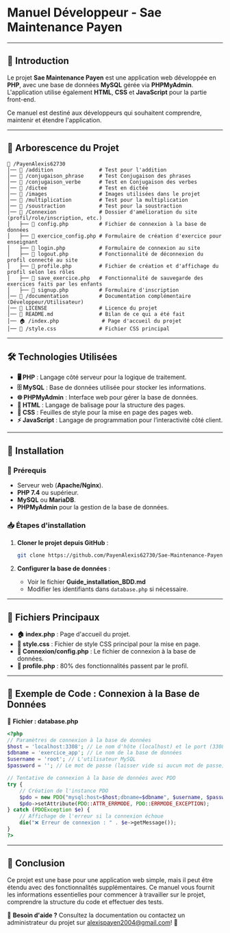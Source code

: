 # Manuel Développeur - Sae Maintenance Payen

---

## 📌 Introduction

Le projet **Sae Maintenance Payen** est une application web développée en **PHP**, avec une base de données **MySQL** gérée via **PHPMyAdmin**. L'application utilise également **HTML**, **CSS** et **JavaScript** pour la partie front-end.

Ce manuel est destiné aux développeurs qui souhaitent comprendre, maintenir et étendre l'application.

---

## 📂 Arborescence du Projet

```
📁 /PayenAlexis62730
│── 📁 /addition               # Test pour l'addition
│── 📁 /conjugaison_phrase     # Test Conjugaison des phrases
│── 📁 /conjugaison_verbe      # Test en Conjugaison des verbes
│── 📁 /dictee                 # Test en dictée
│── 📁 /images                 # Images utilisées dans le projet
│── 📁 /multiplication         # Test pour la multiplication
│── 📁 /soustraction           # Test pour la soustraction
│── 📁 /Connexion              # Dossier d'amélioration du site (profil/role/inscription, etc.)
│   ├── 📝 config.php          # Fichier de connexion à la base de données
│   ├── 📝 exercice_config.php # Formulaire de création d'exercice pour enseignant
│   ├── 📝 login.php           # Formulaire de connexion au site
│   ├── 📝 logout.php          # Fonctionnalité de déconnexion du profil connecté au site
│   ├── 📝 profile.php         # Fichier de création et d'affichage du profil selon les rôles
│   ├── 📝 save_exercice.php   # Fonctionnalité de sauvegarde des exercices faits par les enfants
│   ├── 📝 signup.php          # Formulaire d'inscription
│── 📁 /documentation          # Documentation complémentaire (Développeur/Utilisateur)
│── 📄 LICENSE                 # Licence du projet
│── 📄 README.md               # Bilan de ce qui a été fait
│── 🏠 /index.php              # Page d'accueil du projet
│── 🎨 /style.css              # Fichier CSS principal
```

---

## 🛠️ Technologies Utilisées

- **🖥️ PHP** : Langage côté serveur pour la logique de traitement.
- **🗄️ MySQL** : Base de données utilisée pour stocker les informations.
- **🌐 PHPMyAdmin** : Interface web pour gérer la base de données.
- **📄 HTML** : Langage de balisage pour la structure des pages.
- **🎨 CSS** : Feuilles de style pour la mise en page des pages web.
- **⚡ JavaScript** : Langage de programmation pour l’interactivité côté client.

---

## 🚀 Installation

### 🔧 Prérequis

- Serveur web (**Apache/Nginx**).
- **PHP 7.4** ou supérieur.
- **MySQL** ou **MariaDB**.
- **PHPMyAdmin** pour la gestion de la base de données.

### 📥 Étapes d'installation

1. **Cloner le projet depuis GitHub** :
   ```bash
   git clone https://github.com/PayenAlexis62730/Sae-Maintenance-Payen.git
   ```

2. **Configurer la base de données** :
   - Voir le fichier **Guide_installation_BDD.md**
   - Modifier les identifiants dans `database.php` si nécessaire.

---

## 📑 Fichiers Principaux

- **🏠 index.php** : Page d'accueil du projet.
- **🎨 style.css** : Fichier de style CSS principal pour la mise en page.
- **🔌 Connexion/config.php** : Le fichier de connexion à la base de données.
- **👤 profile.php** : 80% des fonctionnalités passent par le profil.

---

## 💾 Exemple de Code : Connexion à la Base de Données

📂 **Fichier : database.php**

```php
<?php
// Paramètres de connexion à la base de données
$host = 'localhost:3308'; // Le nom d'hôte (localhost) et le port (3308). 
$dbname = 'exercice_app'; // Le nom de la base de données
$username = 'root'; // L'utilisateur MySQL
$password = ''; // Le mot de passe (laisser vide si aucun mot de passe)

// Tentative de connexion à la base de données avec PDO
try {
    // Création de l'instance PDO
    $pdo = new PDO("mysql:host=$host;dbname=$dbname", $username, $password);
    $pdo->setAttribute(PDO::ATTR_ERRMODE, PDO::ERRMODE_EXCEPTION);
} catch (PDOException $e) {
    // Affichage de l'erreur si la connexion échoue
    die("❌ Erreur de connexion : " . $e->getMessage());
}
?>
```

---

## 📌 Conclusion

Ce projet est une base pour une application web simple, mais il peut être étendu avec des fonctionnalités supplémentaires. Ce manuel vous fournit les informations essentielles pour commencer à travailler sur le projet, comprendre la structure du code et effectuer des tests.

📩 **Besoin d'aide ?** Consultez la documentation ou contactez un administrateur du projet sur alexispayen2004@gmail.com! 🚀


